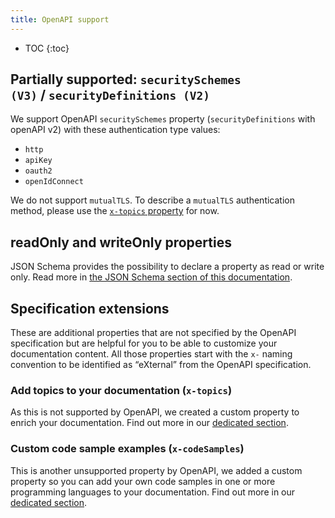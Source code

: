 ```yaml
---
title: OpenAPI support
---
```


- TOC
{:toc}

## Partially supported: `securitySchemes (V3)` / `securityDefinitions (V2)`

We support OpenAPI `securitySchemes` property (`securityDefinitions` with openAPI v2) with these authentication type values:

- `http`
- `apiKey`
- `oauth2`
- `openIdConnect`

We do not support `mutualTLS`. To describe a `mutualTLS` authentication method, please use the [`x-topics` property](/help/doc-topics) for now.

## readOnly and writeOnly properties

JSON Schema provides the possibility to declare a property as read or write only. Read more in [the JSON Schema section of this documentation](/help/specification-support/json-schema#readonly-and-writeonly-properties).

## Specification extensions

These are additional properties that are not specified by the OpenAPI specification but are helpful for you to be able to customize your documentation content. All those properties start with the `x-` naming convention to be identified as “eXternal” from the OpenAPI specification.

### Add topics to your documentation (`x-topics`)

As this is not supported by OpenAPI, we created a custom property to enrich your documentation. Find out more in our [dedicated section](/help/doc-topics).

### Custom code sample examples (`x-codeSamples`)

This is another unsupported property by OpenAPI, we added a custom property so you can add your own code samples in one or more programming languages to your documentation. Find out more in our [dedicated section](/help/doc-code-samples).
